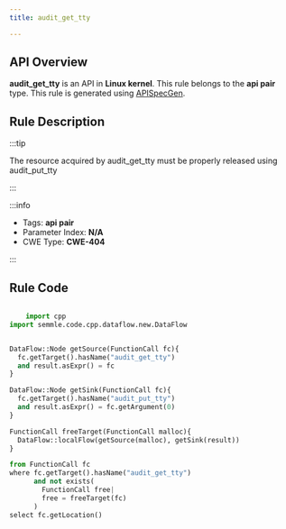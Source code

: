 ```yaml
---
title: audit_get_tty

---
```



## API Overview
**audit_get_tty** is an API in **Linux kernel**. This rule belongs to the **api pair** type. This rule is generated using [APISpecGen](../../tools/APISpecGen).
## Rule Description

:::tip

The resource acquired by audit_get_tty must be properly released using audit_put_tty

:::

:::info

- Tags: **api pair**
- Parameter Index: **N/A**
- CWE Type: **CWE-404**

:::

## Rule Code
```python

    import cpp
import semmle.code.cpp.dataflow.new.DataFlow


DataFlow::Node getSource(FunctionCall fc){
  fc.getTarget().hasName("audit_get_tty")
  and result.asExpr() = fc
}

DataFlow::Node getSink(FunctionCall fc){
  fc.getTarget().hasName("audit_put_tty")
  and result.asExpr() = fc.getArgument(0)
}

FunctionCall freeTarget(FunctionCall malloc){
  DataFlow::localFlow(getSource(malloc), getSink(result))
}

from FunctionCall fc
where fc.getTarget().hasName("audit_get_tty")
      and not exists(
        FunctionCall free| 
        free = freeTarget(fc)
      )
select fc.getLocation()

    
```